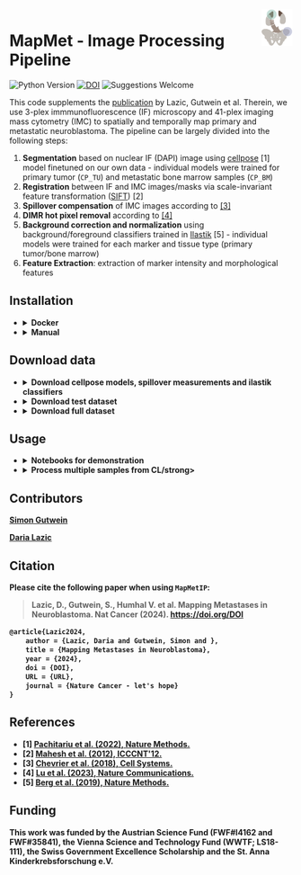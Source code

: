 <img src="https://github.com/TaschnerMandlGroup/MapMetIP/blob/main/docs/img/logo.png" align="right" alt="Logo" width="55" />

# MapMet - Image Processing Pipeline
[comment]: <> (repo-specific shields will work once the repo is online)
![Python Version](https://img.shields.io/badge/python-3.10.9-blue)
[![DOI](https://zenodo.org/badge/DOI/10.5281/zenodo.10801832.svg)](https://doi.org/10.5281/zenodo.10801832)
![Suggestions Welcome](https://img.shields.io/badge/suggestions-welcome-green)

This code supplements the [publication]() by Lazic, Gutwein et al. Therein, we use 3-plex immmunofluorescence (IF) microscopy and 41-plex imaging mass cytometry (IMC) to spatially and temporally map primary and metastatic neuroblastoma. The pipeline can be largely divided into the following steps:
1. **Segmentation** based on nuclear IF (DAPI) image using [cellpose](https://github.com/MouseLand/cellpose) [1] model finetuned on our own data - individual models were trained for primary tumor (`CP_TU`) and metastatic bone marrow samples (`CP_BM`)
2. **Registration** between IF and IMC images/masks via scale-invariant feature transformation ([SIFT](https://ieeexplore.ieee.org/document/6396024)) [2]
3. **Spillover compensation** of IMC images according to [[3]](https://github.com/BodenmillerGroup/cyTOFcompensation)
4. **DIMR hot pixel removal** according to [[4]](https://github.com/PENGLU-WashU/IMC_Denoise)
5. **Background correction and normalization** using background/foreground classifiers trained in [Ilastik](https://github.com/ilastik/ilastik/tree/main) [5] - individual models were trained for each marker and tissue type (primary tumor/bone marrow)
6. **Feature Extraction**: extraction of marker intensity and morphological features

## Installation
+ <details>
  <summary><strong>Docker</strong></summary>
  Clone the repository.
  ```bash
  git clone https://github.com/TaschnerMandlGroup/MapMetIP.git
  ```
  Build the docker image.
  ```bash
  cd MapMetIP
  docker build -t mapmet_ip .
  ```
  The docker-based implementation assumes that the R-based docker image for spillover compensation was pulled from docker hub. 
  ```bash
  docker image pull lazdaria/spillovercomp
  ```
  Then start the mapmet_ip container, mounting
  - the Docker daemon socket to ensure that the the R-based docker container for spillover compensation can be started from within
  - the MapMetIP project directory and
  - the data volume (`/path/to/data` for storing raw data, models and results)
  
  The R-based docker container is launched by the host's Docker daemon and hence requires the aboslute path to the host data volume (`/absolute/path/to/data`).
  <!--another option is to have the spillover data already in the image and then start the container without mounts - or download the data within image -->
  ```bash
  docker run -e "DOODPATH=</absolute/path/to/data>" -p 8888:8888 -v /var/run/docker.sock:/var/run/docker.sock -v "$(pwd)":/usr/src/app/MapMetIP  -v </path/to/data>:/data -it mapmet_ip
  ``` 
    
+ <details>
  <summary><strong>Manual</strong></summary>

  First clone the repository:
  ```bash
  git clone https://github.com/TaschnerMandlGroup/MapMetIP.git
  ```
  It is recommended to install `MapMetIP` into a conda environment together with other necessary packages. If you are new to conda, please refer to these [instructions](https://biapol.github.io/blog/mara_lampert      /getting_started_with_mambaforge_and_python/readme.html) first. 
  ```bash
  cd MapMetIP
  conda env create -f env.yml
  ```
  You can then activate the environment:
  ```bash
  conda activate mapmet_ip
  ```
  And install `MapMetIP`
  ```bash
  pip install -e .
  ```
  Then pull R-based image for spillover compensation:
  ```bash
  docker image pull lazdaria/spillovercomp
  ```
  To be able to use DIMR hot-poxel removal, clone the [IMC-Denoise github repository]() to the parent directory of MapMetIP. 
  ```bash
  cd ..
  git clone --branch v1.0.0 https://github.com/PENGLU-WashU/IMC_Denoise.git
  ```
  In case problems with Tensorflow versions, occur, add the path to the IMC_Denoise parent directory to your `~/.bashrc`:
  ```bash
  export PYTHONPATH="${PYTHONPATH}:{pwd}}"
  ```
  
## Download data

+ <details>
  <summary><strong>Download cellpose models, spillover measurements and ilastik classifiers</strong></summary>
  
  In order to be able to use the segmentation, spillover compensation and background correction within `MapMetIP`, the fine-tuned cellpose models, spillover measurements and ilastik-trained background/foreground classifiers have to be downloaded from `zenodo`. 
  <!--also possible like this: zenodo_get 10.5281/zenodo.10801832-->
  Replace `path/to/extract/directory` with the absolute path to the directory, where the data should be stored.
  ```bash
  wget -P <path/to/extract/directory> https://sandbox.zenodo.org/records/34881/files/MapMetIP_models.zip
  unzip <path/to/extract/directory>/MapMetIP_models.zip -d <path/to/extract/directory>
  rm <path/to/extract/directory>/MapMetIP_models.zip
  ```
+ <details>
  <summary><strong>Download test dataset</strong></summary>
  We prepared a small test dataset with one representative primary tumor and bone marrow sample to be used in the notebooks for demonstration purposes.
  Replace `path/to/extract/directory` with the absolute path to the directory, where the data should be stored.
  ```bash
  wget -P <path/to/extract/directory> https://sandbox.zenodo.org/records/34881/files/MapMetIP_TestDataset.zip
  unzip <path/to/extract/directory>/MapMetIP_TestDataset.zip -d <path/to/extract/directory>
  rm <path/to/extract/directory>/MapMetIP_TestDataset.zip
  ```
+ <details>
  <summary><strong>Download full dataset</strong></summary>
  To process the entire dataset, described in Lazic et al., download the complete dataset. Replace `path/to/extract/directory` with the absolute path to the directory, where the data should be stored.
  ```bash
  wget -P <path/to/extract/directory> https://sandbox.zenodo.org/records/34881/files/MapMet_FullDataset.zip #to be uploaded
  unzip <path/to/extract/directory>/MapMet_FullDataset.zip -d <path/to/extract/directory>
  rm <path/to/extract/directory>/MapMet_FullDataset.zip
  ```
## Usage

+ <details>
  <summary><strong>Notebooks for demonstration</strong></summary>
  Notebooks, demonstrating each step of the pipeline on the primary tumor sample ([tests/process_TU_sample.ipynb](https://github.com/TaschnerMandlGroup/MapMetIP/blob/main/tests/process_TU_sample.ipynb)) and bone marrow sample ([tests/process_BM_sample.ipynb](https://github.com/TaschnerMandlGroup/MapMetIP/blob/main/tests/process_BM_sample.ipynb)) from the test dataset, are provided. 

+ <details>
  <summary><strong>Process multiple samples from CL/strong></summary>

  First, make sure the conda environment is activated. 
  ```bash
  conda activate mapmet_ip
  ```
  To run the complete image processing pipeline on a defined sample, run the command below. For Docker-based implementation, adapt paths according to the container's file structure in `/data`.
  ```bash
  cd MapMetIP
  python3 run_all.py -s <sample_name> --data_path <path/to>/MapMetIP_TestDataset/raw_data --model_path <path/to>/MapMetIP_models --save_dir <path/to/save/results> --log_path <path/to/save/logs>
  ```
  To run the complete image processing pipeline on a list of samples, run the command below.
  ```bash
  cd MapMetIP
  python3 run_all.py -s <sample_name1> <sample_2> <sample_name3> --data_path <path/to>/MapMetIP_TestDataset/raw_data --model_path <path/to>/MapMetIP_models --save_dir <path/to/save/results> --log_path <path/to/save/logs>
  ```

## Contributors

[Simon Gutwein](https://github.com/SimonBon/)

[Daria Lazic](https://github.com/LazDaria)

## Citation
Please cite the following paper when using `MapMetIP`:

>  Lazic, D., Gutwein, S., Humhal V. et al. Mapping Metastases in Neuroblastoma. Nat Cancer (2024). https://doi.org/DOI

    @article{Lazic2024,
        author = {Lazic, Daria and Gutwein, Simon and },
        title = {Mapping Metastases in Neuroblastoma},
        year = {2024},
        doi = {DOI},
        URL = {URL},
        journal = {Nature Cancer - let's hope}
    }

## References
- [1] [Pachitariu et al. (2022), Nature Methods.](https://www.nature.com/articles/s41592-022-01663-4)
- [2] [Mahesh et al. (2012), ICCCNT'12.](https://ieeexplore.ieee.org/document/6396024)
- [3] [Chevrier et al. (2018), Cell Systems.](https://doi.org/10.1016/j.cels.2018.02.010)
- [4] [Lu et al. (2023), Nature Communications.](https://www.nature.com/articles/s41467-023-37123-6)
- [5] [Berg et al. (2019), Nature Methods.](https://www.nature.com/articles/s41592-019-0582-9)

## Funding

This work was funded by the Austrian Science Fund (FWF#I4162 and FWF#35841), the Vienna Science and Technology Fund (WWTF; LS18-111), the Swiss Government Excellence Scholarship and the St. Anna Kinderkrebsforschung e.V.

